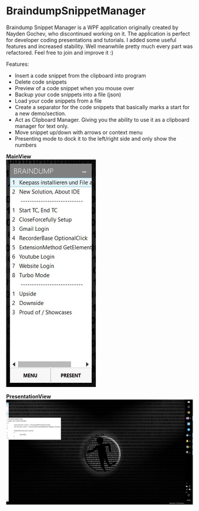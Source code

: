 BraindumpSnippetManager
=======================

Braindump Snippet Manager is a WPF application originally created by Nayden Gochev, who discontinued working on it. The application is perfect for developer coding presentations and tutorials. I added some useful features and increased stability. Well meanwhile pretty much every part was refactored. Feel free to join and improve it :)

Features:
- Insert a code snippet from the clipboard into program
- Delete code snippets
- Preview of a code snippet when you mouse over 
- Backup your code snippets into a file (json)
- Load your code snippets from a file
- Create a separator for the code snippets that basically marks a start for a new demo/section.
- Act as Clipboard Manager. Giving you the ability to use it as a clipboard manager for text only.
- Move snippet up/down with arrows or context menu
- Presenting mode to dock it to the left/right side and only show the numbers

<b>MainView</b><br/>
![Alt text](Screenshots/SnippetManager1.JPG?raw=true "MainView")

<b>PresentationView</b><br/>
![Alt text](Screenshots/SnippetManager2.JPG?raw=true "PresentationView")
